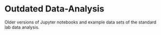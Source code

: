 # Outdated Data-Analysis

Older versions of Jupyter notebooks and example data sets of the standard lab data analysis.
